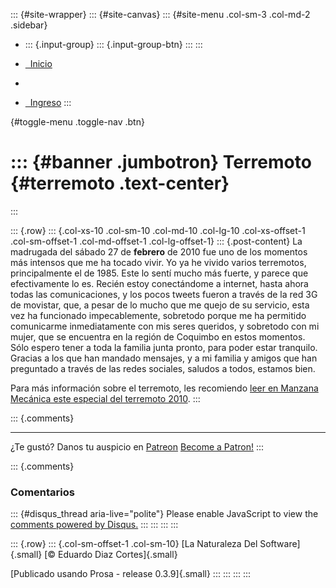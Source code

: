 ::: {#site-wrapper}
::: {#site-canvas}
::: {#site-menu .col-sm-3 .col-md-2 .sidebar}
-   ::: {.input-group}
    ::: {.input-group-btn}
    :::
    :::

-   [  Inicio](/blog/lnds)

-   

-   [  Ingreso](/login)
:::

[](javascript:void(0)){#toggle-menu .toggle-nav .btn}

::: {#banner .jumbotron}
Terremoto {#terremoto .text-center}
=========
:::

::: {.row}
::: {.col-xs-10 .col-sm-10 .col-md-10 .col-lg-10 .col-xs-offset-1 .col-sm-offset-1 .col-md-offset-1 .col-lg-offset-1}
::: {.post-content}
La madrugada del sábado 27 de **febrero** de 2010 fue uno de los
momentos más intensos que me ha tocado vivir. Yo ya he vivido varios
terremotos, principalmente el de 1985. Este lo sentí mucho más fuerte, y
parece que efectivamente lo es. Recién estoy conectándome a internet,
hasta ahora todas las comunicaciones, y los pocos tweets fueron a través
de la red 3G de movistar, que, a pesar de lo mucho que me quejo de su
servicio, esta vez ha funcionado impecablemente, sobretodo porque me ha
permitido comunicarme inmediatamente con mis seres queridos, y sobretodo
con mi mujer, que se encuentra en la región de Coquimbo en estos
momentos.\
Sólo espero tener a toda la familia junta pronto, para poder estar
tranquilo.\
Gracias a los que han mandado mensajes, y a mi familia y amigos que han
preguntado a través de las redes sociales, saludos a todos, estamos
bien.

Para más información sobre el terremoto, les recomiendo [leer en Manzana
Mecánica este especial del terremoto
2010](http://www.manzanamecanica.org/2010/02/especial_terremoto_en_chile.html).
:::

::: {.comments}

------------------------------------------------------------------------

¿Te gustó? Danos tu auspicio en [Patreon](https://www.patreon.com/lnds)
[Become a Patron!](https://www.patreon.com/bePatron?u=6503283)
:::

::: {.comments}
### Comentarios

::: {#disqus_thread aria-live="polite"}
Please enable JavaScript to view the [comments powered by
Disqus.](https://disqus.com/?ref_noscript)
:::
:::
:::
:::

::: {.row}
::: {.col-sm-offset-1 .col-sm-10}
[La Naturaleza Del Software]{.small} [© Eduardo Diaz Cortes]{.small}

[Publicado usando Prosa - release 0.3.9]{.small}
:::
:::
:::
:::
